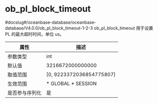 ob_pl_block_timeout 
========================================
#docslug#/oceanbase-database/oceanbase-database/V4.0.0/ob_pl_block_timeout-1-2-3
ob_pl_block_timeout 用于设置 PL 的最大超时时间，单位 us。


|   属性    |                                                     描述                                                     |
|---------|------------------------------------------------------------------------------------------------------------|
| 参数类型    | int                                                                                                        |
| 默认值     | 3216672000000000                                                                                           |
| 取值范围    | \[0, 9223372036854775807\]                                                                                 |
| 生效范围    | * GLOBAL   * SESSION    |
| 是否参与序列化 | 是                                                                                                          |


